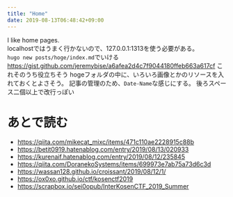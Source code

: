 ```yaml
---  
title: "Home"  
date: 2019-08-13T06:48:42+09:00  
---  
```

  
I like home pages.  
localhostではうまく行かないので、127.0.0.1:1313を使う必要がある。  
`hugo new posts/hoge/index.md`でいける
https://gist.github.com/jeremybise/a6afea2d4c7f9044180ffeb663a617cf これそのうち役立ちそう
hogeフォルダの中に、いろいろ画像とかのリソースを入れておくとよさそう。
記事の管理のため、`Date-Name`な感じにする。
後ろスペース二個以上で改行っぽい


# あとで読む
- https://qiita.com/mikecat_mixc/items/471c110ae2228915c88b
- https://betit0919.hatenablog.com/entry/2019/08/13/020933
- https://kurenaif.hatenablog.com/entry/2019/08/12/235845
- https://qiita.com/DoranekoSystems/items/699973e7ab75a73d6c3d
- https://wassan128.github.io/croissant/2019/08/12/1/
- https://ox0xo.github.io/ctf/kosenctf2019
- https://scrapbox.io/sei0opub/InterKosenCTF_2019_Summer